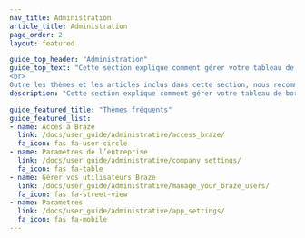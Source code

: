 ```yaml
---
nav_title: Administration
article_title: Administration
page_order: 2
layout: featured

guide_top_header: "Administration"
guide_top_text: "Cette section explique comment gérer votre tableau de bord Braze, dont la configuration initiale pour les intégrations, l’administration du tableau de bord, la gestion des autorisations utilisateur et bien plus.<br>
<br>
Outre les thèmes et les articles inclus dans cette section, nous recommandons également vivement de consulter notre cours d’apprentissage Braze <a href='https://learning.braze.com/admin-dashboard-management/'>Administration et gestion des tableaux de bord</a> qui aborde la gestion de l’accès utilisateur et les meilleures pratiques en matière de maintenance de tableau de bord."
description: "Cette section explique comment gérer votre tableau de bord Braze, dont la configuration initiale pour les intégrations, l’administration du tableau de bord, la gestion des autorisations utilisateur et bien plus."

guide_featured_title: "Thèmes fréquents"
guide_featured_list:
- name: Accès à Braze
  link: /docs/user_guide/administrative/access_braze/
  fa_icon: fas fa-user-circle
- name: Paramètres de l’entreprise
  link: /docs/user_guide/administrative/company_settings/
  fa_icon: fas fa-table
- name: Gérer vos utilisateurs Braze
  link: /docs/user_guide/administrative/manage_your_braze_users/
  fa_icon: fas fa-street-view
- name: Paramètres
  link: /docs/user_guide/administrative/app_settings/
  fa_icon: fas fa-mobile
---
```


<br> 
